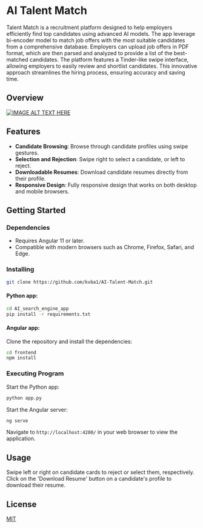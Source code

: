 # AI Talent Match

Talent Match is a recruitment platform designed to help employers efficiently find top candidates using advanced AI models. The app leverage bi-encoder model to match job offers with the most suitable candidates from a comprehensive database. Employers can upload job offers in PDF format, which are then parsed and analyzed to provide a list of the best-matched candidates. The platform features a Tinder-like swipe interface, allowing employers to easily review and shortlist candidates. This innovative approach streamlines the hiring process, ensuring accuracy and saving time.

## Overview

[![IMAGE ALT TEXT HERE](https://img.youtube.com/vi/YnhQ-HOFc3M/0.jpg)](https://www.youtube.com/watch?v=YnhQ-HOFc3M)

## Features

- **Candidate Browsing**: Browse through candidate profiles using swipe gestures.
- **Selection and Rejection**: Swipe right to select a candidate, or left to reject.
- **Downloadable Resumes**: Download candidate resumes directly from their profile.
- **Responsive Design**: Fully responsive design that works on both desktop and mobile browsers.

## Getting Started

### Dependencies

- Requires Angular 11 or later.
- Compatible with modern browsers such as Chrome, Firefox, Safari, and Edge.

### Installing

```bash
git clone https://github.com/kvba1/AI-Talent-Match.git
```

#### Python app:

```bash
cd AI_search_engine_app
pip install -r requirements.txt
```
#### Angular app:

Clone the repository and install the dependencies:

```bash
cd frontend
npm install
```

### Executing Program

Start the Python app:

```bash
python app.py
```

Start the Angular server:

```bash
ng serve
```

Navigate to `http://localhost:4200/` in your web browser to view the application.

## Usage

Swipe left or right on candidate cards to reject or select them, respectively. Click on the 'Download Resume' button on a candidate's profile to download their resume.


## License

[MIT](https://choosealicense.com/licenses/mit/)
